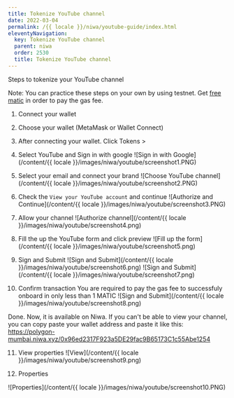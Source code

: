 ```yaml
---
title: Tokenize YouTube channel  
date: 2022-03-04
permalink: /{{ locale }}/niwa/youtube-guide/index.html
eleventyNavigation:
  key: Tokenize YouTube channel  
  parent: niwa
  order: 2530
  title: Tokenize YouTube channel  
---
```


Steps to tokenize your YouTube channel

Note: You can practice these steps on your own by using testnet. Get [free matic](https://faucet.polygon.technology/) in order to pay the gas fee.

1. Connect your wallet
2. Choose your wallet (MetaMask or Wallet Connect)
3. After connecting your wallet. Click Tokens >
4. Select YouTube and Sign in with google
![Sign in with Google](/content/{{ locale }}/images/niwa/youtube/screenshot1.PNG)

5. Select your email and connect your brand
![Choose YouTube channel](/content/{{ locale }}/images/niwa/youtube/screenshot2.PNG)

6. Check the `View your YouTube account` and continue 
![Authorize and Continue](/content/{{ locale }}/images/niwa/youtube/screenshot3.PNG)

7. Allow your channel 
![Authorize channel](/content/{{ locale }}/images/niwa/youtube/screenshot4.png)

8. Fill the up the YouTube form and click preview
![Fill up the form](/content/{{ locale }}/images/niwa/youtube/screenshot5.png)

9. Sign and Submit
![Sign and Submit](/content/{{ locale }}/images/niwa/youtube/screenshot6.png)
![Sign and Submit](/content/{{ locale }}/images/niwa/youtube/screenshot7.png)

10. Confirm transaction
You are required to pay the gas fee to successfuly onboard in only less than 1 MATIC
![Sign and Submit](/content/{{ locale }}/images/niwa/youtube/screenshot8.png)

Done. Now, it is available on Niwa. If you can't be able to view your channel, you can copy paste your wallet address and paste it like this: https://polygon-mumbai.niwa.xyz/0x96ed2317F923a5DE29fac9B65173C1c55Abe1254 

11. View properties
![View](/content/{{ locale }}/images/niwa/youtube/screenshot9.png)

12. Properties

![Properties](/content/{{ locale }}/images/niwa/youtube/screenshot10.PNG)